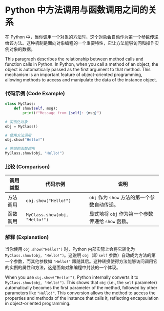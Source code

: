 # Python 中方法调用与函数调用之间的关系

在 Python 中，当你调用一个对象的方法时，这个对象会自动作为第一个参数传递给该方法。这种机制是面向对象编程的一个重要特性，它让方法能够访问和操作实例对象的数据。

This paragraph describes the relationship between method calls and function calls in Python. In Python, when you call a method of an object, the object is automatically passed as the first argument to that method. This mechanism is an important feature of object-oriented programming, allowing methods to access and manipulate the data of the instance object.

### 代码示例 (Code Example)

```python
class MyClass:
    def show(self, msg):
        print(f"Message from {self}: {msg}")

# 实例化对象
obj = MyClass()

# 使用方法调用
obj.show("Hello!")

# 等效的函数调用
MyClass.show(obj, "Hello!")
```

### 比较 (Comparison)

| 调用类型 | 代码示例 | 说明 |
|--------|----------|-----|
| 方法调用 | `obj.show("Hello!")` | `obj` 作为 `show` 方法的第一个参数自动传递。 |
| 函数调用 | `MyClass.show(obj, "Hello!")` | 显式地将 `obj` 作为第一个参数传递给 `show` 函数。 |

### 解释 (Explanation)
当你使用 `obj.show("Hello!")` 时，Python 内部实际上会将它转化为 `MyClass.show(obj, "Hello!")`。这说明 `obj`（即 `self` 参数）自动成为方法的第一个参数，而其他参数如 `"Hello!"` 跟随其后。这种转换使得方法能够访问调用它的实例的属性和方法，这是面向对象编程中封装的一个体现。

When you use `obj.show("Hello!")`, Python internally converts it to `MyClass.show(obj, "Hello!")`. This shows that `obj` (i.e., the `self` parameter) automatically becomes the first parameter of the method, followed by other parameters like `"Hello!"`. This conversion allows the method to access the properties and methods of the instance that calls it, reflecting encapsulation in object-oriented programming.
